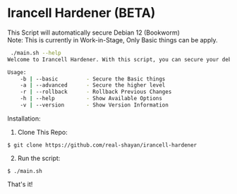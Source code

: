 # Irancell Hardener (BETA)

This Script will automatically secure Debian 12 (Bookworm)   
Note: This is currently in Work-in-Stage, Only Basic things can be apply. 

```bash
 ./main.sh --help
Welcome to Irancell Hardener. With this script, you can secure your debian destribution.

Usage:
    -b | --basic         - Secure the Basic things
    -a | --advanced      - Secure the higher level
    -r | --rollback      - Rollback Previous Changes
    -h | --help          - Show Available Options
    -v | --version       - Show Version Information
```

Installation:

1. Clone This Repo:

```
$ git clone https://github.com/real-shayan/irancell-hardener
```

2. Run the script:

```
$ ./main.sh
```
That's it!


